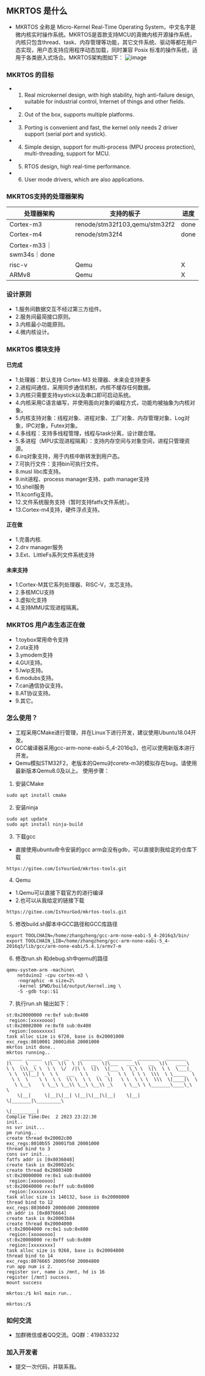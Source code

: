 ## MKRTOS 是什么

- MKRTOS 全称是 Micro-Kernel Real-Time Operating System，中文名字是微内核实时操作系统。MKRTOS是首款支持MCU的真微内核开源操作系统，内核只包含thread、task、内存管理等功能，其它文件系统、驱动等都在用户态实现，用户态支持应用程序动态加载，同时兼容 Posix 标准的操作系统，适用于各类嵌入式场合。MKRTOS架构图如下：
 ![image](./mkrtos_doc/架构图.png) 
### MKRTOS 的目标
- 1. Real microkernel design, with high stability, high anti-failure design, suitable for industrial control, Internet of things and other fields.
- 2. Out of the box, supports multiple platforms.
- 3. Porting is convenient and fast, the kernel only needs 2 driver support (serial port and systick).
- 4. Simple design, support for multi-process (MPU process protection), multi-threading, support for MCU.
- 5. RTOS design, high real-time performance.
- 6. User mode drivers, which are also applications.
### MKRTOS支持的处理器架构
| 处理器架构     | 支持的板子     | 进度     |
| -------- | -------- | -------- |
| Cortex-m3| renode/stm32f103,qemu/stm32f2 | done |
| Cortex-m4 | renode/stm32f4 | done |
| Cortex-m33｜swm34s｜done|
| risc-v | Qemu | X |
| ARMv8|Qemu|X

### 设计原则
- 1.服务间数据交互不经过第三方组件。
- 2.服务间最简接口原则。
- 3.内核最小功能原则。
- 4.微内核设计。
### MKRTOS 模块支持
#### 已完成
- 1.处理器：默认支持 Cortex-M3 处理器、未来会支持更多
- 2.进程间通信，采用同步通信机制，内核不缓存任何数据。
- 3.内核只需要支持systick以及串口即可启动系统。
- 4.内核采用C语言编写，并使用面向对象的编程方式，功能均被抽象为内核对象。
- 5.内核支持对象：线程对象、进程对象、工厂对象、内存管理对象、Log对象，IPC对象，Futex对象。
- 4.多线程：支持多线程管理，线程与task分离，设计跟合理。
- 5.多进程（MPU实现进程隔离）：支持内存空间与对象空间，进程只管理资源。
- 6.irq对象支持，用于内核中断转发到用户态。
- 7.可执行文件：支持bin可执行文件。
- 8.musl libc库支持。
- 9.init进程、process manager支持、path manager支持
- 10.shell服务
- 11.kconfig支持。
- 12.文件系统服务支持（暂时支持fatfs文件系统）。
- 13.Cortex-m4支持，硬件浮点支持。
#### 正在做
- 1.完善内核.
- 2.drv manager服务
- 3.Ext、LittleFs系列文件系统支持
#### 未来支持
- 1.Cortex-M其它系列处理器、RISC-V，龙芯支持。
- 2.多核MCU支持
- 3.虚拟化支持
- 4.支持MMU实现进程隔离。
### MKRTOS 用户态生态正在做
- 1.toybox常用命令支持
- 2.ota支持
- 3.ymodem支持
- 4.GUI支持。
- 5.lwip支持。
- 6.modubs支持。
- 7.can通信协议支持。
- 8.AT协议支持。
- 9.其它。

### 怎么使用？

- 工程采用CMake进行管理，并在Linux下进行开发，建议使用Ubuntu18.04开发。
- GCC编译器采用gcc-arm-none-eabi-5_4-2016q3，也可以使用新版本进行开发。
- Qemu模拟STM32F2，老版本的Qemu对coretx-m3的模拟存在bug，请使用最新版本Qemu8.0及以上。
使用步骤：
1. 安装CMake
```
sudo apt install cmake
```
2. 安装ninja
```
sudo apt update
sudo apt install ninja-build
```
3. 下载gcc
- 直接使用ubuntu命令安装的gcc arm会没有gdb，可以直接到我给定的仓库下载
```
https://gitee.com/IsYourGod/mkrtos-tools.git
```
4. Qemu
- 1.Qemu可以直接下载官方的进行编译
- 2.也可以从我给定的链接下载
```
https://gitee.com/IsYourGod/mkrtos-tools.git
```
5. 修改build.sh脚本中GCC路径和GCC库路径
```
export TOOLCHAIN=/home/zhangzheng/gcc-arm-none-eabi-5_4-2016q3/bin/
export TOOLCHAIN_LIB=/home/zhangzheng/gcc-arm-none-eabi-5_4-2016q3/lib/gcc/arm-none-eabi/5.4.1/armv7-m
```
6. 修改run.sh 和debug.sh中qemu的路径
```
qemu-system-arm -machine\
 	netduino2 -cpu cortex-m3 \
  	-nographic -m size=2\
   	-kernel $PWD/build/output/kernel.img \
    -S -gdb tcp::$1
```
7. 执行run.sh
输出如下：
```
st:0x20000000 re:0xf sub:0x400
 region:[xxxxoooo]
st:0x20002000 re:0xf8 sub:0x400
 region:[oooxxxxx]
task alloc size is 6720, base is 0x20001000
exc_regs:8010001 20001db8 20001000
mkrtos init done..
mkrtos running..
 _____ ______   ___  __    ________  _________  ________  ________      
|\   _ \  _   \|\  \|\  \ |\   __  \|\___   ___\\   __  \|\   ____\     
\ \  \\\__\ \  \ \  \/  /|\ \  \|\  \|___ \  \_\ \  \|\  \ \  \___|_    
 \ \  \\|__| \  \ \   ___  \ \   _  _\   \ \  \ \ \  \\\  \ \_____  \   
  \ \  \    \ \  \ \  \\ \  \ \  \\  \|   \ \  \ \ \  \\\  \|____|\  \  
   \ \__\    \ \__\ \__\\ \__\ \__\\ _\    \ \__\ \ \_______\____\_\  \ 
    \|__|     \|__|\|__| \|__|\|__|\|__|    \|__|  \|_______|\_________\
                                                            \|_________|
Complie Time:Dec  2 2023 23:22:30
init..
ns svr init...
pm runing..
create thread 0x20002c00
exc_regs:8010b55 20001fb8 20001000
thread bind to 3
cons svr init...
fatfs addr is [0x8036048]
create task is 0x20002a5c
create thread 0x20003400
st:0x20000000 re:0x1 sub:0x8000
 region:[xooooooo]
st:0x20040000 re:0xff sub:0x8000
 region:[xxxxxxxx]
task alloc size is 140132, base is 0x20008000
thread bind to 12
exc_regs:8036049 20008d00 20008000
sh addr is [0x8076664]
create task is 0x20003b84
create thread 0x20004000
st:0x20004000 re:0x1 sub:0x800
 region:[xooooooo]
st:0x20008000 re:0xff sub:0x800
 region:[xxxxxxxx]
task alloc size is 9268, base is 0x20004800
thread bind to 14
exc_regs:8076665 20005f60 20004800
run app num is 2.
register svr, name is /mnt, hd is 16
register [/mnt] success.
mount success

mkrtos:/$ knl main run..

mkrtos:/$ 
```
### 如何交流

- 加群微信或者QQ交流。QQ群：419833232 

### 加入开发者

- 提交一次代码，并联系我。
